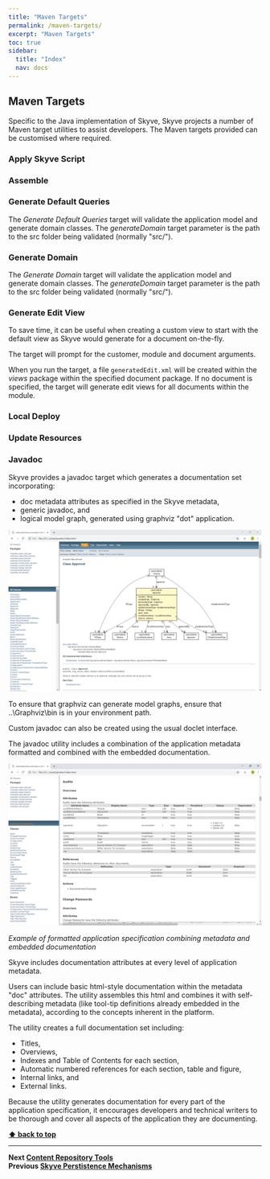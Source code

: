 ```yaml
---
title: "Maven Targets"
permalink: /maven-targets/
excerpt: "Maven Targets"
toc: true
sidebar:
  title: "Index"
  nav: docs
---
```


## Maven Targets

Specific to the Java implementation of Skyve, Skyve projects a number of Maven target utilities to assist
developers. The Maven targets provided can be customised where required.

### Apply Skyve Script

### Assemble

### Generate Default Queries

The *Generate Default Queries* target will validate
the application model and generate domain classes. The *generateDomain*
target parameter is the path to the src folder being validated (normally
"src/").

### Generate Domain

The *Generate Domain* target will validate
the application model and generate domain classes. The *generateDomain*
target parameter is the path to the src folder being validated (normally
"src/").

### Generate Edit View

To save time, it can be useful when creating a custom view to start with
the default view as Skyve would generate for a document on-the-fly.

The target will prompt for the customer, module and
document arguments.

When you run the target, a file `generatedEdit.xml` will be created within the _views_ package within the specified document package.
If no document is specified, the target will generate edit views for all documents within the module.

### Local Deploy

### Update Resources

### Javadoc

Skyve provides a javadoc target which generates a documentation set
incorporating:

-   doc metadata attributes as specified in the Skyve metadata,
-   generic javadoc, and
-   logical model graph, generated using graphviz "dot" application.

![](../assets/images/maven-targets/image164.png)

To ensure that graphviz can generate model graphs, ensure that
..\\Graphviz\\bin is in your environment path.

Custom javadoc can also be created using the usual doclet interface.

The javadoc utility includes a combination of the application metadata
formatted and combined with the embedded documentation.

![](../assets/images/maven-targets/image165.png "Example of formatted application specification combining metadata and embedded documentation")

_Example of formatted application specification combining metadata and embedded documentation_

Skyve includes documentation attributes at every level of application
metadata.

Users can include basic html-style documentation within the metadata
"doc" attributes. The utility assembles this html and combines it with
self-describing metadata (like tool-tip definitions already embedded in
the metadata), according to the concepts inherent in the platform.

The utility creates a full documentation set including:

-   Titles,
-   Overviews,
-   Indexes and Table of Contents for each section,
-   Automatic numbered references for each section, table and figure,
-   Internal links, and
-   External links.

Because the utility generates documentation for every part of the
application specification, it encourages developers and technical
writers to be thorough and cover all aspects of the application they are
documenting.

**[⬆ back to top](#contents)**

---
**Next [Content Repository Tools](./../_pages/content-repository-tools.md)**  
**Previous [Skyve Perstistence Mechanisms](./../_pages/skyve-persistence-mechanisms.md)**
